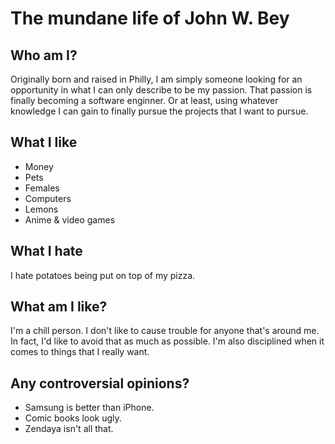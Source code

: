 # The mundane life of John W. Bey

## Who am I?

Originally born and raised in Philly, I am simply someone looking for an opportunity in what I can only describe to be my passion. That passion is finally becoming a software enginner. Or at least,
using whatever knowledge I can gain to finally pursue the projects that I want to pursue.

## What I like

- Money
- Pets
- Females
- Computers
- Lemons
- Anime & video games

## What I hate

I hate potatoes being put on top of my pizza.

## What am I like?

I'm a chill person. I don't like to cause trouble for anyone that's around me. In fact, I'd like to avoid that as much as possible. I'm also disciplined when it comes to things that I really want.

## Any controversial opinions?

- Samsung is better than iPhone.
- Comic books look ugly.
- Zendaya isn't all that.



